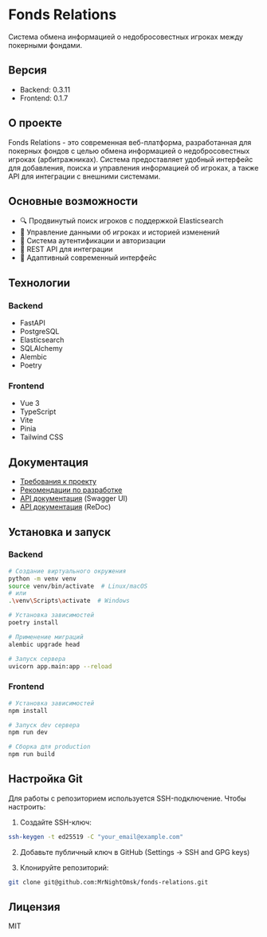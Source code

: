 # Fonds Relations

Система обмена информацией о недобросовестных игроках между покерными фондами.

## Версия
- Backend: 0.3.11
- Frontend: 0.1.7

## О проекте

Fonds Relations - это современная веб-платформа, разработанная для покерных фондов с целью обмена информацией о недобросовестных игроках (арбитражниках). Система предоставляет удобный интерфейс для добавления, поиска и управления информацией об игроках, а также API для интеграции с внешними системами.

## Основные возможности

- 🔍 Продвинутый поиск игроков с поддержкой Elasticsearch
- 📝 Управление данными об игроках и историей изменений
- 🔐 Система аутентификации и авторизации
- 🔄 REST API для интеграции
- 📱 Адаптивный современный интерфейс

## Технологии

### Backend
- FastAPI
- PostgreSQL
- Elasticsearch
- SQLAlchemy
- Alembic
- Poetry

### Frontend
- Vue 3
- TypeScript
- Vite
- Pinia
- Tailwind CSS

## Документация

- [Требования к проекту](docs/PROJECT_REQUIREMENTS.md)
- [Рекомендации по разработке](docs/DEVELOPMENT_GUIDELINES.md)
- [API документация](http://localhost:8000/docs) (Swagger UI)
- [API документация](http://localhost:8000/redoc) (ReDoc)

## Установка и запуск

### Backend

```bash
# Создание виртуального окружения
python -m venv venv
source venv/bin/activate  # Linux/macOS
# или
.\venv\Scripts\activate  # Windows

# Установка зависимостей
poetry install

# Применение миграций
alembic upgrade head

# Запуск сервера
uvicorn app.main:app --reload
```

### Frontend

```bash
# Установка зависимостей
npm install

# Запуск dev сервера
npm run dev

# Сборка для production
npm run build
```

## Настройка Git

Для работы с репозиторием используется SSH-подключение. Чтобы настроить:

1. Создайте SSH-ключ:
```bash
ssh-keygen -t ed25519 -C "your_email@example.com"
```

2. Добавьте публичный ключ в GitHub (Settings -> SSH and GPG keys)

3. Клонируйте репозиторий:
```bash
git clone git@github.com:MrNightOmsk/fonds-relations.git
```

## Лицензия

MIT 